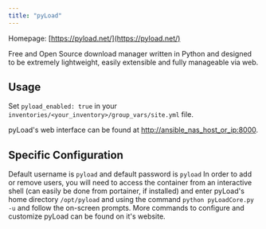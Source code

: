 ```yaml
---
title: "pyLoad"
---
```


Homepage: [https://pyload.net/](https://pyload.net/)

Free and Open Source download manager written in Python and designed to be extremely lightweight, easily extensible and fully manageable via web.

## Usage

Set `pyload_enabled: true` in your `inventories/<your_inventory>/group_vars/site.yml` file.

pyLoad's web interface can be found at [http://ansible_nas_host_or_ip:8000](http://ansible_nas_host_or_ip:8000).

## Specific Configuration

Default username is `pyload` and default password is `pyload`
In order to add or remove users, you will need to access the container from an interactive shell (can easily be done from portainer, if installed) and enter pyLoad's home directory `/opt/pyload` and using the command `python pyLoadCore.py -u` and follow the on-screen prompts. More commands to configure and customize pyLoad can be found on it's website.
